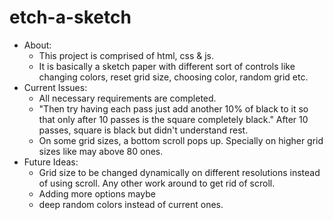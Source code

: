 # etch-a-sketch
* About: <br/>
    * This project is comprised of html, css & js.
    * It is basically a sketch paper with different sort of controls like changing colors, reset grid size, choosing color, random grid etc. 
* Current Issues: <br />
    * All necessary requirements are completed.
    * "Then try having each pass just add another 10% of black to it so that only after 10 passes is the square completely black." After 10 passes, square is black but didn't understand rest.
    * On some grid sizes, a bottom scroll pops up. Specially on higher grid sizes like may above 80 ones. 
* Future Ideas: <br />
    * Grid size to be changed dynamically on different resolutions instead of using scroll. Any other work around to get rid of scroll. 
    * Adding more options maybe
    * deep random colors instead of current ones. 

